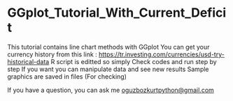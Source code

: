 # GGplot_Tutorial_With_Current_Deficit
This tutorial contains line chart methods with GGplot
You can get your currency history from this link : https://tr.investing.com/currencies/usd-try-historical-data
R script is editted so simply
Check codes and run step by step
If you want you can manipulate data and see new results
Sample graphics are saved in files (For checking)

If you have a question, you can ask me 
oguzbozkurtpython@gmail.com
